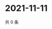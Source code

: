 # 2021-11-11

共 0 条

<!-- BEGIN WEIBO -->
<!-- 最后更新时间 Thu Nov 11 2021 02:13:47 GMT+0800 (China Standard Time) -->

<!-- END WEIBO -->
